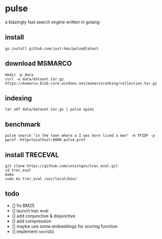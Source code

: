 # pulse

a blazingly fast search engine written in golang

## install

```shell
go install github.com/just-hms/pulse@latest
```

## download MSMARCO

```shell
mkdir -p data
curl -o data/dataset.tar.gz https://msmarco.blob.core.windows.net/msmarcoranking/collection.tar.gz
```

## indexing

```shell
tar xOf data/dataset.tar.gz | pulse spimi
```

## benchmark

```shell
pulse search "in the town where a I was born lived a man" -m TFIDF -p
pprof -http=localhost:8080 pulse.prof
```

## install TRECEVAL

```shell
git clone https://github.com/usnistgov/trec_eval.git
cd trec_eval
make
sudo mv trec_eval /usr/local/bin/
```

## todo

- [] fix BM25
- [] launch trac eval
- [] add conjunctive & disjunctive
- [] add compression
- [] maybe use some embeddings for scoring function
- [] implement `nextGEQ`
